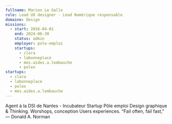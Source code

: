 ```yaml
---
fullname: Marion Le Galle
role: Lead UX designer - Lead Numérique responsable
domaine: Design
missions:
  - start: 2016-04-01
    end: 2024-06-30
    status: admin
    employer: pole-emploi
    startups:
      - clara
      - labonneplace
      - mes.aides.a.lembauche
      - polex
startups:
  - clara
  - labonneplace
  - polex
  - mes.aides.a.lembauche
---
```

Agent à la DSI de Nantes - Incubateur Startup Pôle emploi Design graphique & Thinking. Worshops, conception Users experiences. “Fail often, fail fast,” ― Donald A. Norman